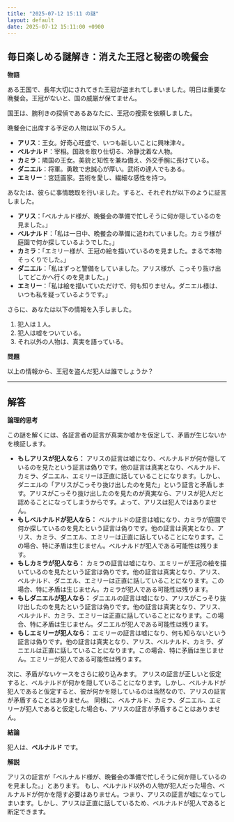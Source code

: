 ```yaml
---
title: "2025-07-12 15:11 の謎"
layout: default
date: 2025-07-12 15:11:00 +0900
---
```

## 毎日楽しめる謎解き：消えた王冠と秘密の晩餐会

**物語**

ある王国で、長年大切にされてきた王冠が盗まれてしまいました。明日は重要な晩餐会。王冠がないと、国の威厳が保てません。

国王は、腕利きの探偵であるあなたに、王冠の捜索を依頼しました。

晩餐会に出席する予定の人物は以下の５人。

*   **アリス**：王女。好奇心旺盛で、いつも新しいことに興味津々。
*   **ベルナルド**：宰相。国政を取り仕切る、冷静沈着な人物。
*   **カミラ**：隣国の王女。美貌と知性を兼ね備え、外交手腕に長けている。
*   **ダニエル**：将軍。勇敢で忠誠心が厚い。武術の達人でもある。
*   **エミリー**：宮廷画家。芸術を愛し、繊細な感性を持つ。

あなたは、彼らに事情聴取を行いました。すると、それぞれが以下のように証言しました。

*   **アリス**：「ベルナルド様が、晩餐会の準備で忙しそうに何か隠しているのを見ました。」
*   **ベルナルド**：「私は一日中、晩餐会の準備に追われていました。カミラ様が庭園で何か探しているようでした。」
*   **カミラ**：「エミリー様が、王冠の絵を描いているのを見ました。まるで本物そっくりでした。」
*   **ダニエル**：「私はずっと警備をしていました。アリス様が、こっそり抜け出してどこかへ行くのを見ました。」
*   **エミリー**：「私は絵を描いていただけで、何も知りません。ダニエル様は、いつも私を疑っているようです。」

さらに、あなたは以下の情報を入手しました。

1.  犯人は１人。
2.  犯人は嘘をついている。
3.  それ以外の人物は、真実を語っている。

**問題**

以上の情報から、王冠を盗んだ犯人は誰でしょうか？

---

## 解答

**論理的思考**

この謎を解くには、各証言者の証言が真実か嘘かを仮定して、矛盾が生じないかを検証します。

*   **もしアリスが犯人なら：** アリスの証言は嘘になり、ベルナルドが何か隠しているのを見たという証言は偽りです。他の証言は真実となり、ベルナルド、カミラ、ダニエル、エミリーは正直に話していることになります。しかし、ダニエルの「アリスがこっそり抜け出したのを見た」という証言と矛盾します。アリスがこっそり抜け出したのを見たのが真実なら、アリスが犯人だと認めることになってしまうからです。よって、アリスは犯人ではありません。
*   **もしベルナルドが犯人なら：** ベルナルドの証言は嘘になり、カミラが庭園で何か探しているのを見たという証言は偽りです。他の証言は真実となり、アリス、カミラ、ダニエル、エミリーは正直に話していることになります。この場合、特に矛盾は生じません。ベルナルドが犯人である可能性は残ります。
*   **もしカミラが犯人なら：** カミラの証言は嘘になり、エミリーが王冠の絵を描いているのを見たという証言は偽りです。他の証言は真実となり、アリス、ベルナルド、ダニエル、エミリーは正直に話していることになります。この場合、特に矛盾は生じません。カミラが犯人である可能性は残ります。
*   **もしダニエルが犯人なら：** ダニエルの証言は嘘になり、アリスがこっそり抜け出したのを見たという証言は偽りです。他の証言は真実となり、アリス、ベルナルド、カミラ、エミリーは正直に話していることになります。この場合、特に矛盾は生じません。ダニエルが犯人である可能性は残ります。
*   **もしエミリーが犯人なら：** エミリーの証言は嘘になり、何も知らないという証言は偽りです。他の証言は真実となり、アリス、ベルナルド、カミラ、ダニエルは正直に話していることになります。この場合、特に矛盾は生じません。エミリーが犯人である可能性は残ります。

次に、矛盾がないケースをさらに絞り込みます。
アリスの証言が正しいと仮定すると、ベルナルドが何かを隠していることになります。しかし、ベルナルドが犯人であると仮定すると、彼が何かを隠しているのは当然なので、アリスの証言が矛盾することはありません。
同様に、ベルナルド、カミラ、ダニエル、エミリーが犯人であると仮定した場合も、アリスの証言が矛盾することはありません。

**結論**

犯人は、**ベルナルド** です。

**解説**

アリスの証言が「ベルナルド様が、晩餐会の準備で忙しそうに何か隠しているのを見ました。」とあります。
もし、ベルナルド以外の人物が犯人だった場合、ベルナルドが何かを隠す必要はありません。つまり、アリスの証言が嘘になってしまいます。しかし、アリスは正直に話しているため、ベルナルドが犯人であると断定できます。
